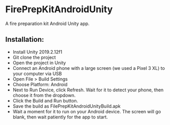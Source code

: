 # FirePrepKitAndroidUnity

A fire preparation kit Android Unity app.

## Installation:

* Install Unity 2019.2.12f1
* Git clone the project
* Open the project in Unity
* Connect an Android phone with a large screen (we used a Pixel 3 XL) to your computer via USB
* Open File > Build Settings
* Choose Platform: Android
* Next to Run Device, click Refresh. Wait for it to detect your phone, then choose it from the dropdown.
* Click the Build and Run button.
* Save the build as FilePrepKitAndroidUnityBuild.apk
* Wait a moment for it to run on your Android device. The screen will go blank, then wait patiently for the app to start.

